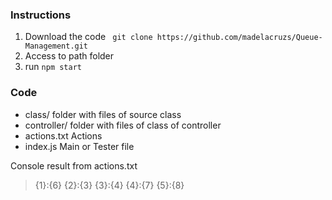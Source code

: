 ### Instructions

1. Download the code
   ` git clone https://github.com/madelacruzs/Queue-Management.git`
2. Access to path folder
3. run `npm start`

### Code

-   class/
    folder with files of source class
-   controller/
    folder with files of class of controller
-   actions.txt
    Actions
-   index.js
    Main or Tester file

Console result from actions.txt

> {1}:{6}
> {2}:{3}
> {3}:{4}
> {4}:{7}
> {5}:{8}
